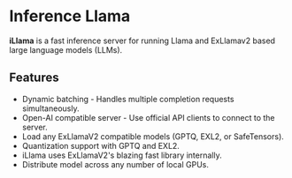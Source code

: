 # Inference Llama
**iLlama** is a fast inference server for running Llama and ExLlamav2 based large language models (LLMs).

## Features
- Dynamic batching - Handles multiple completion requests simultaneously.
- Open-AI compatible server - Use official API clients to connect to the server.
- Load any ExLlamaV2 compatible models (GPTQ, EXL2, or SafeTensors).
- Quantization support with GPTQ and EXL2.
- iLlama uses ExLlamaV2's blazing fast library internally.
- Distribute model across any number of local GPUs.